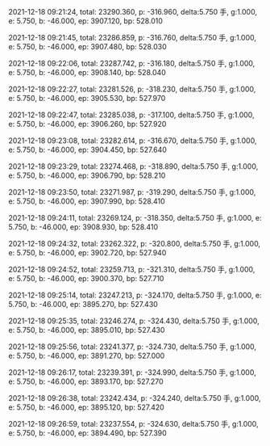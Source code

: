 2021-12-18 09:21:24, total: 23290.360, p: -316.960, delta:5.750 手, g:1.000, e: 5.750, b: -46.000, ep: 3907.120, bp: 528.010

2021-12-18 09:21:45, total: 23286.859, p: -316.760, delta:5.750 手, g:1.000, e: 5.750, b: -46.000, ep: 3907.480, bp: 528.030

2021-12-18 09:22:06, total: 23287.742, p: -316.180, delta:5.750 手, g:1.000, e: 5.750, b: -46.000, ep: 3908.140, bp: 528.040

2021-12-18 09:22:27, total: 23281.526, p: -318.230, delta:5.750 手, g:1.000, e: 5.750, b: -46.000, ep: 3905.530, bp: 527.970

2021-12-18 09:22:47, total: 23285.038, p: -317.100, delta:5.750 手, g:1.000, e: 5.750, b: -46.000, ep: 3906.260, bp: 527.920

2021-12-18 09:23:08, total: 23282.614, p: -316.670, delta:5.750 手, g:1.000, e: 5.750, b: -46.000, ep: 3904.450, bp: 527.640

2021-12-18 09:23:29, total: 23274.468, p: -318.890, delta:5.750 手, g:1.000, e: 5.750, b: -46.000, ep: 3906.790, bp: 528.210

2021-12-18 09:23:50, total: 23271.987, p: -319.290, delta:5.750 手, g:1.000, e: 5.750, b: -46.000, ep: 3907.990, bp: 528.410

2021-12-18 09:24:11, total: 23269.124, p: -318.350, delta:5.750 手, g:1.000, e: 5.750, b: -46.000, ep: 3908.930, bp: 528.410

2021-12-18 09:24:32, total: 23262.322, p: -320.800, delta:5.750 手, g:1.000, e: 5.750, b: -46.000, ep: 3902.720, bp: 527.940

2021-12-18 09:24:52, total: 23259.713, p: -321.310, delta:5.750 手, g:1.000, e: 5.750, b: -46.000, ep: 3900.370, bp: 527.710

2021-12-18 09:25:14, total: 23247.213, p: -324.170, delta:5.750 手, g:1.000, e: 5.750, b: -46.000, ep: 3895.270, bp: 527.430

2021-12-18 09:25:35, total: 23246.274, p: -324.430, delta:5.750 手, g:1.000, e: 5.750, b: -46.000, ep: 3895.010, bp: 527.430

2021-12-18 09:25:56, total: 23241.377, p: -324.730, delta:5.750 手, g:1.000, e: 5.750, b: -46.000, ep: 3891.270, bp: 527.000

2021-12-18 09:26:17, total: 23239.391, p: -324.990, delta:5.750 手, g:1.000, e: 5.750, b: -46.000, ep: 3893.170, bp: 527.270

2021-12-18 09:26:38, total: 23242.434, p: -324.240, delta:5.750 手, g:1.000, e: 5.750, b: -46.000, ep: 3895.120, bp: 527.420

2021-12-18 09:26:59, total: 23237.554, p: -324.630, delta:5.750 手, g:1.000, e: 5.750, b: -46.000, ep: 3894.490, bp: 527.390